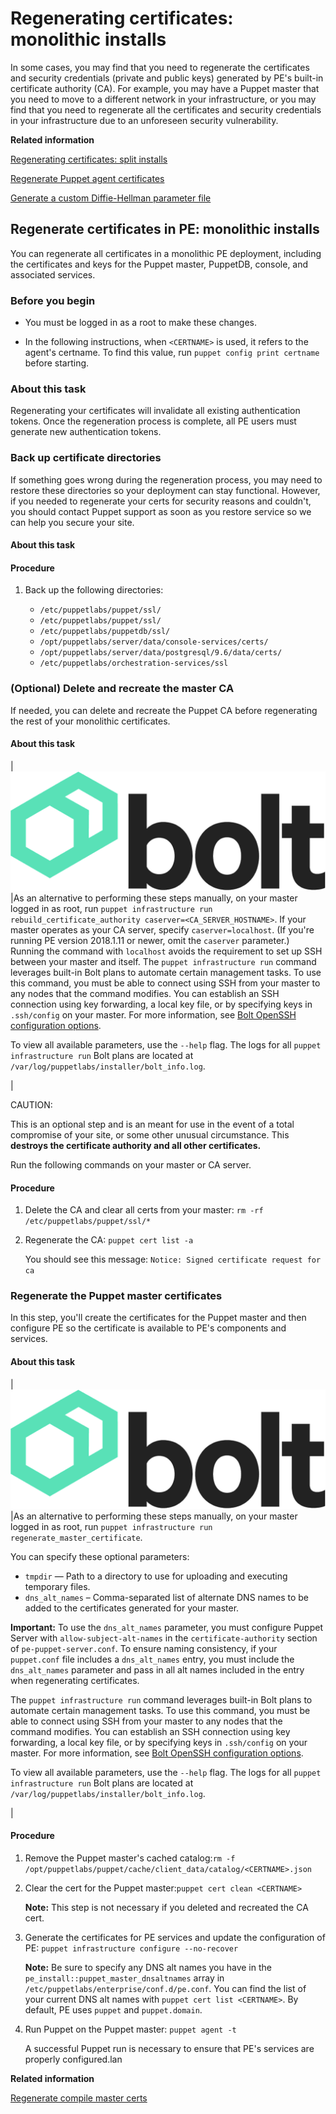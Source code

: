 # Regenerating certificates: monolithic installs

In some cases, you may find that you need to regenerate the certificates and security credentials \(private and public keys\) generated by PE's built-in certificate authority \(CA\). For example, you may have a Puppet master that you need to move to a different network in your infrastructure, or you may find that you need to regenerate all the certificates and security credentials in your infrastructure due to an unforeseen security vulnerability.

**Related information**  


[Regenerating certificates: split installs](regenerating_certificates_split_installs.md#)

[Regenerate Puppet agent certificates](regenerate_puppet_agent_certificates.md)

[Generate a custom Diffie-Hellman parameter file](generate_custom_dh_parameter_file.md)

## Regenerate certificates in PE: monolithic installs

You can regenerate all certificates in a monolithic PE deployment, including the certificates and keys for the Puppet master, PuppetDB, console, and associated services.

### Before you begin

-   You must be logged in as a root to make these changes.

-   In the following instructions, when `<CERTNAME>` is used, it refers to the agent's certname. To find this value, run `puppet config print certname` before starting.


### About this task

Regenerating your certificates will invalidate all existing authentication tokens. Once the regeneration process is complete, all PE users must generate new authentication tokens.

### Back up certificate directories

If something goes wrong during the regeneration process, you may need to restore these directories so your deployment can stay functional. However, if you needed to regenerate your certs for security reasons and couldn't, you should contact Puppet support as soon as you restore service so we can help you secure your site.

#### About this task

#### Procedure

1.  Back up the following directories:

    -   `/etc/puppetlabs/puppet/ssl/`
    -   `/etc/puppetlabs/puppet/ssl/`
    -   `/etc/puppetlabs/puppetdb/ssl/`
    -   `/opt/puppetlabs/server/data/console-services/certs/`
    -   `/opt/puppetlabs/server/data/postgresql/9.6/data/certs/`
    -   `/etc/puppetlabs/orchestration-services/ssl`

### \(Optional\) Delete and recreate the master CA

If needed, you can delete and recreate the Puppet CA before regenerating the rest of your monolithic certificates.

#### About this task

|![](bolt-logo-dark.png)|As an alternative to performing these steps manually, on your master logged in as root, run `puppet infrastructure run rebuild_certificate_authority caserver=<CA_SERVER_HOSTNAME>`. If your master operates as your CA server, specify `caserver=localhost`. \(If you're running PE version 2018.1.11 or newer, omit the `caserver` parameter.\) Running the command with `localhost` avoids the requirement to set up SSH between your master and itself. The `puppet infrastructure run` command leverages built-in Bolt plans to automate certain management tasks. To use this command, you must be able to connect using SSH from your master to any nodes that the command modifies. You can establish an SSH connection using key forwarding, a local key file, or by specifying keys in `.ssh/config` on your master. For more information, see [Bolt OpenSSH configuration options](https://puppet.com/docs/bolt/latest/bolt_configuration_options.html#openssh-configuration-options).

To view all available parameters, use the `--help` flag. The logs for all `puppet infrastructure run` Bolt plans are located at `/var/log/puppetlabs/installer/bolt_info.log`.

|

CAUTION:

This is an optional step and is an meant for use in the event of a total compromise of your site, or some other unusual circumstance. This **destroys the certificate authority and all other certificates.**

Run the following commands on your master or CA server.

#### Procedure

1.  Delete the CA and clear all certs from your master: `rm -rf /etc/puppetlabs/puppet/ssl/*`

2.  Regenerate the CA: `puppet cert list -a`

    You should see this message: `Notice: Signed certificate request for ca`


### Regenerate the Puppet master certificates

In this step, you'll create the certificates for the Puppet master and then configure PE so the certificate is available to PE's components and services.

#### About this task

|![](bolt-logo-dark.png)|As an alternative to performing these steps manually, on your master logged in as root, run `puppet infrastructure run regenerate_master_certificate`.

 You can specify these optional parameters:

-   `tmpdir` — Path to a directory to use for uploading and executing temporary files.
-   `dns_alt_names` – Comma-separated list of alternate DNS names to be added to the certificates generated for your master.

**Important:** To use the `dns_alt_names` parameter, you must configure Puppet Server with `allow-subject-alt-names` in the `certificate-authority` section of `pe-puppet-server.conf`. To ensure naming consistency, if your `puppet.conf` file includes a `dns_alt_names` entry, you must include the `dns_alt_names` parameter and pass in all alt names included in the entry when regenerating certificates.


 The `puppet infrastructure run` command leverages built-in Bolt plans to automate certain management tasks. To use this command, you must be able to connect using SSH from your master to any nodes that the command modifies. You can establish an SSH connection using key forwarding, a local key file, or by specifying keys in `.ssh/config` on your master. For more information, see [Bolt OpenSSH configuration options](https://puppet.com/docs/bolt/latest/bolt_configuration_options.html#openssh-configuration-options).

 To view all available parameters, use the `--help` flag. The logs for all `puppet infrastructure run` Bolt plans are located at `/var/log/puppetlabs/installer/bolt_info.log`.

|

#### Procedure

1.  Remove the Puppet master's cached catalog:`rm -f /opt/puppetlabs/puppet/cache/client_data/catalog/<CERTNAME>.json`

2.  Clear the cert for the Puppet master:`puppet cert clean <CERTNAME>`

    **Note:** This step is not necessary if you deleted and recreated the CA cert.

3.  Generate the certificates for PE services and update the configuration of PE: `puppet infrastructure configure --no-recover`

    **Note:** Be sure to specify any DNS alt names you have in the `pe_install::puppet_master_dnsaltnames` array in `/etc/puppetlabs/enterprise/conf.d/pe.conf`. You can find the list of your current DNS alt names with `puppet cert list <CERTNAME>`. By default, PE uses `puppet` and `puppet.domain`.

4.  Run Puppet on the Puppet master: `puppet agent -t`

    A successful Puppet run is necessary to ensure that PE's services are properly configured.lan


**Related information**  


[Regenerate compile master certs](regenerate_compile_master_certificates.md)

